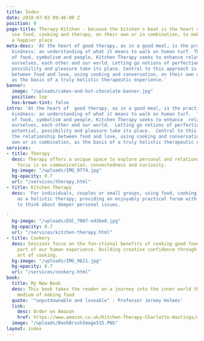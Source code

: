 ```yaml
---
title: Index
date: 2018-07-03 09:46:00 Z
position: 0
page-title: Therapy Kitchen - because the kitchen's beat is the heart of a home, we
  use food, cooking and therapy, on their own or in combination, to make our world
  a happier place
meta-desc: 'At the heart of good therapy, as in a good meal, is the practice of loving
  kindness: an understanding of what it means to walk on human turf. Through an appreciation
  of food, symbolism and people, Kitchen Therapy seeks to enhance relationships with
  ourselves, each other and our world. Letting go notions of perfection, we find potential,
  possibility and pleasure take its place. Central to this approach is the relationship
  between food and love, using cooking and conversation, on their own or in combination,
  as the basis of a truly holistic therapeutic experience.'
banner:
  image: "/uploads/cakes-and-hot-chocolate-banner.jpg"
  position: top
  has-brown-tint: false
intro: 'At the heart of  good therapy, as in a good meal, is the practice of loving
  kindness: an understanding of what it means to walk on human turf.  Through an appreciation
  of food, symbolism and people, Kitchen Therapy seeks to enhance  relationships with
  ourselves, each other and our world.  Letting go notions of perfection, we find
  potential, possibility and pleasure take its place.  Central to this approach is
  the relationship between food and love, using cooking and conversation, on their
  own or in combination, as the basis of a truly holistic therapeutic experience.'
services:
- title: Therapy
  desc: Therapy offers a unique space to explore personal and relational issues. The
    focus is on communication, connectedness and curiosity.
  bg-image: "/uploads/IMG_0774.jpg"
  bg-opacity: 0.7
  url: "/services/therapy.html"
- title: Kitchen Therapy
  desc: 'For individuals, couples or small groups, using food, cooking and eating
    as a holistic therapy; providing an enjoyably practical forum with the potential
    to think about deeper personal issues.

'
  bg-image: "/uploads/DSC_7087-ed3be8.jpg"
  bg-opacity: 0.7
  url: "/services/kitchen-therapy.html"
- title: Cookery
  desc: Sessions focus on the fun-ctional benefits of cooking good food as a vital
    part of our human experience. Building creative confidence through the natural
    art of cooking.
  bg-image: "/uploads/IMG_0621.jpg"
  bg-opacity: 0.7
  url: "/services/cookery.html"
book:
  title: My New Book
  desc: This book takes the reader on a journey into the inner world through the natural
    medium of making food
  quote: '"unputdownable and loveable" - Professor Jeremy Holmes'
  link:
    desc: Order on Amazon
    href: https://www.amazon.co.uk/Kitchen-Therapy-Charlotte-Hastings/dp/1911383906
  image: "/uploads/BookBrushImage515.PNG"
layout: index
---
```


